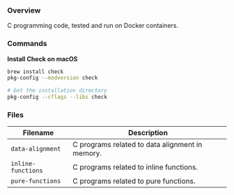 ### Overview

C programming code, tested and run on Docker containers.

### Commands

**Install Check on macOS**

```bash
brew install check
pkg-config --modversion check

# Get the installation directory
pkg-config --cflags --libs check
```

### Files

| Filename           | Description                                     |
|--------------------|-------------------------------------------------|
| `data-alignment`   | C programs related to data alignment in memory. |
| `inline-functions` | C programs related to inline functions.         |
| `pure-functions`   | C programs related to pure functions.           |